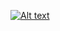 [![Alt text](https://www.google.com/url?sa=i&url=https%3A%2F%2Fcommunity.spotify.com%2Ft5%2FDesktop-Windows%2FLocal-Files-quot-Spotify-can-t-play-this-right-now-If-you-have%2Ftd-p%2F4601221&psig=AOvVaw3IEw82obV9pLsMv4rAdSTY&ust=1680397308407000&source=images&cd=vfe&ved=0CBAQjRxqFwoTCOCplve9h_4CFQAAAAAdAAAAABAE)](https://www.youtube.com/watch?v=G-EGDH50hGE)

